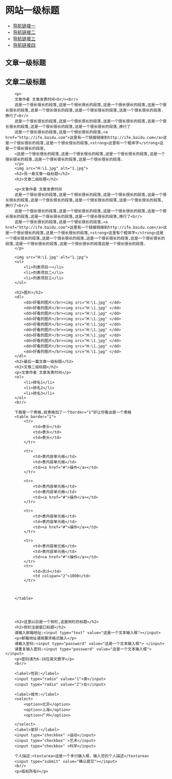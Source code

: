 <!DOCTYPE html>
<html>
<head>
	<meta charset="UTF-8">
	<title>My first HTML document</title>
</head>
<body style="font-family:微软雅黑">
	<h1>网站一级标题</h1>
	<ul>
		<li><a href="#">导航链接一</a></li>
		<li><a href="#">导航链接二</a></li>
		<li><a href="#">导航链接三</a></li>
		<li><a href="#">导航链接四</a></li>
	</ul>
		<h2>文章一级标题</h2>
		<h2>文章二级标题</h2>

		<p>
		文章作者 文章发表时间<br/><br/>
		这是一个很长很长的段落,这是一个很长很长的段落,这是一个很长很长的段落,这是一个很长很长的段落,这是一个很长很长的段落,这是一个很长很长的段落,这是一个很长很长的段落.换行了<br/>
		这是一个很长很长的段落,这是一个很长很长的段落,这是一个很长很长的段落,这是一个很长很长的段落,这是一个很长很长的段落,这是一个很长很长的段落,换行了
		这是一个很长很长的段落,这是一个很长很长的段落,<a href="http://ife.baidu.com">这里有一个链接链接到http://ife.baidu.com</a>这是一个很长很长的段落,这是一个很长很长的段落,<strong>这里有一个粗体字</strong>这是一个很长很长的段落,
		<这是一个很长很长的段落,这是一个很长很长的段落,这是一个很长很长的段落,这是一个很长很长的段落,这是一个很长很长的段落,这是一个很长很长的段落.
		</p>
		<img src="H:\1.jpg" alt="1.jpg">
		<h2>另一章文章一级标题</h2>
		<h2>文章二级标题</h2>

		<p>文章作者 文章发表时间
		这是一个很长很长的段落,这是一个很长很长的段落,这是一个很长很长的段落,这是一个很长很长的段落,这是一个很长很长的段落,这是一个很长很长的段落,这是一个很长很长的段落,换行了<br/>
		这是一个很长很长的段落,这是一个很长很长的段落,这是一个很长很长的段落,这是一个很长很长的段落,这是一个很长很长的段落,这是一个很长很长的段落,换行了<br/>
		这是一个很长很长的段落,这是一个很长很长的段落,<a href="http://ife.baidu.com">这里有一个链接链接到http://ife.baidu.com</a>这是一个很长很长的段落,这是一个很长很长的段落,<strong>这里有个粗体字</strong>这是一个很长很长的段落,这是一个很长很长的段落,这是一个很长很长的段落,这是一个很长很长的段落,这是一个很长很长的段落,这是一个很长很长的段落这是一个很长很长的段落.	
		</p>

		<img src="H:\1.jpg" alt="1.jpg">
		<ul>
			<li>列表项目一</li>
			<li>列表项目二</li>
			<li>列表项目三</li>
		</ul>

		<h2>图片</h2>
		<dl>
			<dd>好看的图片</br><img src="H:\1.jpg" </dd>
			<dd>好看的图片</br><img src="H:\1.jpg" </dd>
			<dd>好看的图片</br><img src="H:\1.jpg" </dd>
			<dd>好看的图片</br><img src="H:\1.jpg" </dd>
			<dd>好看的图片</br><img src="H:\1.jpg" </dd>
			<dd>好看的图片</br><img src="H:\1.jpg" </dd>
			<dd>好看的图片</br><img src="H:\1.jpg" </dd>
			<dd>好看的图片</br><img src="H:\1.jpg" </dd>
			<dd>好看的图片</br><img src="H:\1.jpg" </dd>
			<dd>好看的图片</br><img src="H:\1.jpg" </dd>
		</dl>
		<h2>最后一篇文章一级标题</h2>
		<h2>文章二级标题</h2>
		<p>文章作者 文章发表时间</p>
		<ol>
			<li>排名1</li>
			<li>排名2</li>
			<li>排名3</li>
		</ol>
		<br/>

		下面是一个表格,给表格加了一个border="1"好让你看出是一个表格
		<table border="1">
			<tr>
				<td>表头</td>
				<td>表头</td>
				<td>表头</td>
			</tr>

			<tr>
				<td>表内容单元格</td>
				<td>表内容单元格</td>
				<td><a href="#">操作</a></td>
			</tr>

			<tr>
				<td>表内容单元格</td>
				<td>表内容单元格</td>
				<td><a href="#">操作</a></td>
			</tr>

			<tr>
				<td>表内容单元格</td>
				<td>表内容单元格</td>
				<td><a href="#">操作</a></td>
			</tr>

			<tr>
				<td>表内容单元格</td>
				<td>表内容单元格</td>
				<td><a href="#">操作</a></td>
			</tr>
			<tr>
				<td>总计</td>
				<td colspan="2">1000</td>
			</tr>



		</table>


		

		<h2>这里以后是一个侧栏,这是侧栏的标题</h2>
		<h2>侧栏注册窗口标题</h2>
		请输入邮箱地址:<input type="text" value="这是一个文本输入框"></input>
		<p>邮箱地址请按要求格式输入</p>
		请输入密码:<input type="password" value="这是一个文本输入框"> </input>
		请重复输入密码:<input type="password" value="这是一个文本输入框"></input>
		<p>密码请为6-16位英文数字</p>
		<br/>
		
		<label>性别:</label>
		<input type="radio" value="1">男</input>
		<input type="radio" value="2">女</input>

		<label>城市:</label>
		<select>
			<option>北京</option>	
			<option>上海</option>
			<option>广州</option>

		</select>
		<label>爱好:</label>
		<input type="checkbox" >运动</input>
		<input type="checkbox" >艺术</input>
		<input type="checkbox" >科学</input>

		个人描述:<textarea>这是一个多行输入框，输入您的个人描述</textarea>
		<input type="submit" value="确认提交"></input>
		<br/>
		<p>版权所有©</p>


</body>
</html>

